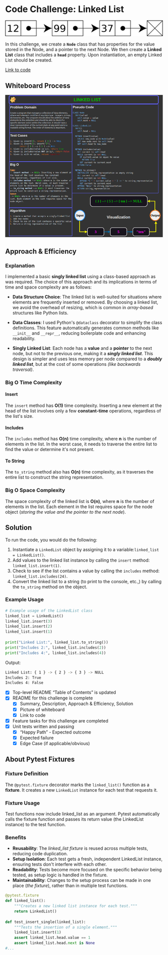 # Code Challenge: Linked List

![Alt text](image.png)

In this challenge, we create a **`Node`** class that has properties for the value stored in
the Node, and a pointer to the next Node. We then create a **Linked List** class that includes
a **`head`** property. Upon instantiation, an empty Linked List should be created.

[Link to code](./linked_lists/linked_list.py)

## Whiteboard Process

![White Board](White_Board.png)

## Approach & Efficiency

### Explanation

I implemented a basic **singly linked list** using a class-based approach as was required.
The choice of this approach and its implications in terms of time and space complexity are
as follows:

- **Data Structure Choice**: The linked list is well-suited for situations where elements are
  frequently inserted or removed. By choosing a linked list, we avoid the overhead of resizing,
  which is common in *array-based* structures like Python lists.

- **Data Classes**: I used Python's `@dataclass` decorator to simplify the class definitions. This
  feature automatically generates common methods like `__init__` and `__repr__`, reducing boilerplate
  code and enhancing readability.

- **Singly Linked List**: Each node has a **value** and a **pointer** to the next node, but not to the
  previous one, making it a ***singly linked list***. This design is simpler and uses less memory per node
  compared to a ***doubly linked list***, but at the cost of some operations *(like backwards traversal)*.

### Big O Time Complexity

#### Insert

The `insert` method has **O(1)** time complexity. Inserting a new element at the head of the list involves only
a few **constant-time** operations, regardless of the list's size.

#### Includes

The `includes` method has **O(n)** time complexity, where **n** is the number of elements in the list. In the worst
case, it needs to traverse the entire list to find the value or determine it's not present.

#### To String

The `to_string` method also has **O(n)** time complexity, as it traverses the entire list to construct the string
representation.

### Big O Space Complexity

The space complexity of the linked list is **O(n)**, where **n** is the number of elements in the list. Each element
in the list requires space for the node object (*storing the value and the pointer to the next node*).

## Solution

To run the code, you would do the following:

1. Instantiate a `LinkedList` object by assigning it to a variable:`linked_list = LinkedList()`.
2. Add values to the linked list instance by calling the `insert` method: `linked_list.insert(1)`.
3. Check to see if the list contains a value by calling the `includes` method: `linked_list.includes(24)`.
4. Convert the linked list to a string (to print to the console, etc.,) by calling the `to_string` method on the object.

### Example Usage

```python
# Example usage of the LinkedList class
linked_list = LinkedList()
linked_list.insert(3)
linked_list.insert(2)
linked_list.insert(1)

print("Linked List:", linked_list.to_string())
print("Includes 2:", linked_list.includes(2))
print("Includes 4:", linked_list.includes(4))
```

Output:

```bash
Linked List: { 1 } -> { 2 } -> { 3 } -> NULL
Includes 2: True
Includes 4: False
```

- [x] Top-level README “Table of Contents” is updated
- [x] README for this challenge is complete
  - [x] Summary, Description, Approach & Efficiency, Solution
  - [x] Picture of whiteboard
  - [x] Link to code
- [x] Feature tasks for this challenge are completed
- [x] Unit tests written and passing
  - [x] “Happy Path” - Expected outcome
  - [x] Expected failure
  - [x] Edge Case (if applicable/obvious)

## About Pytest Fixtures

### Fixture Definition

The `@pytest.fixture` decorator marks the `linked_list()` function as a **fixture**. It creates
a new `LinkedList` instance for each test that requests it.

### Fixture Usage

Test functions now include linked_list as an argument. Pytest automatically calls the fixture
function and passes its return value (the LinkedList instance) to the test function.

### Benefits

- **Reusability**: The *linked_list fixture* is reused across multiple tests, reducing code duplication.
- **Setup Isolation**: Each test gets a fresh, independent LinkedList instance, ensuring tests don't interfere with each other.
- **Readability**: Tests become more focused on the specific behavior being tested, as setup logic is handled in the fixture.
- **Maintainability**: Changes to the setup process can be made in one place (*the fixture*), rather than in multiple test functions.

```python
@pytest.fixture
def linked_list():
    """Creates a new linked list instance for each test."""
    return LinkedList()

def test_insert_single(linked_list):
    """Tests the insertion of a single element."""
    linked_list.insert(1)
    assert linked_list.head.value == 1
    assert linked_list.head.next is None
#...
```
